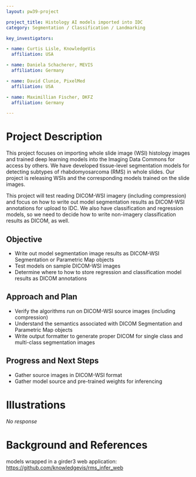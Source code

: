 ```yaml
---
layout: pw39-project

project_title: Histology AI models imported into IDC
category: Segmentation / Classification / Landmarking

key_investigators:

- name: Curtis Lisle, KnowledgeVis
  affiliation: USA

- name: Daniela Schacherer, MEVIS
  affiliation: Germany

- name: David Clunie, PixelMed
  affiliation: USA

- name: Maximillian Fischer, DKFZ
  affiliation: Germany

---
```


# Project Description

<!-- Add a short paragraph describing the project. -->

This project focuses on importing whole slide image (WSI) histology images and trained deep learning models into the Imaging Data Commons for access by others. We have developed tissue-level segmentation models for detecting subtypes of rhabdomyosarcoma (RMS) in whole slides. Our project is releasing WSIs and the corresponding models trained on the slide images.

This project will test reading DICOM-WSI imagery (including compression) and focus on how to write out model segmentation results as DICOM-WSI annotations for upload to IDC.   We also have classification and regression models, so we need to decide how to write non-imagery classification results as DICOM, as well.

## Objective

<!-- Describe here WHAT you would like to achieve (what you will have as end result). -->

*   Write out model segmentation image results as DICOM-WSI Segmentation or Parametric Map objects
*   Test models on sample DICOM-WSI images
*   Determine where to how to store regression and classification model results as DICOM annotations

## Approach and Plan

<!-- Describe here HOW you would like to achieve the objectives stated above. -->

*   Verify the algorithms run on DICOM-WSI source images (including compression)
*   Understand the semantics associated with DICOM Segmentation and Parametric Map objects
*   Write output formatter to generate proper DICOM for single class and multi-class segmentation images

## Progress and Next Steps

<!-- Update this section as you make progress, describing of what you have ACTUALLY DONE.
     If there are specific steps that you could not complete then you can describe them here, too. -->

*   Gather source images in DICOM-WSI format
*   Gather model source and pre-trained weights for inferencing

# Illustrations

<!-- Add pictures and links to videos that demonstrate what has been accomplished. -->

*No response*

# Background and References

<!-- If you developed any software, include link to the source code repository.
     If possible, also add links to sample data, and to any relevant publications. -->

models wrapped in a girder3 web application: <https://github.com/knowledgevis/rms_infer_web>
